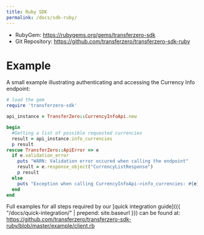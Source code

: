 ```yaml
---
title: Ruby SDK
permalink: /docs/sdk-ruby/
---
```


- RubyGem: <https://rubygems.org/gems/transferzero-sdk>
- Git Repository: <https://github.com/transferzero/transferzero-sdk-ruby>

# Example

A small example illustrating authenticating and accessing the Currency Info endpoint:

```ruby
# load the gem
require 'transferzero-sdk'

api_instance = TransferZero::CurrencyInfoApi.new

begin
  #Getting a list of possible requested currencies
  result = api_instance.info_currencies
  p result
rescue TransferZero::ApiError => e
  if e.validation_error
    puts "WARN: Validation error occured when calling the endpoint"
    result = e.response_object("CurrencyListResponse")
    p result
  else
    puts "Exception when calling CurrencyInfoApi->info_currencies: #{e}"
  end
end
```

Full examples for all steps required by our [quick integration guide]({{ "/docs/quick-integration/" | prepend: site.baseurl }}) can be found at: https://github.com/transferzero/transferzero-sdk-ruby/blob/master/example/client.rb
